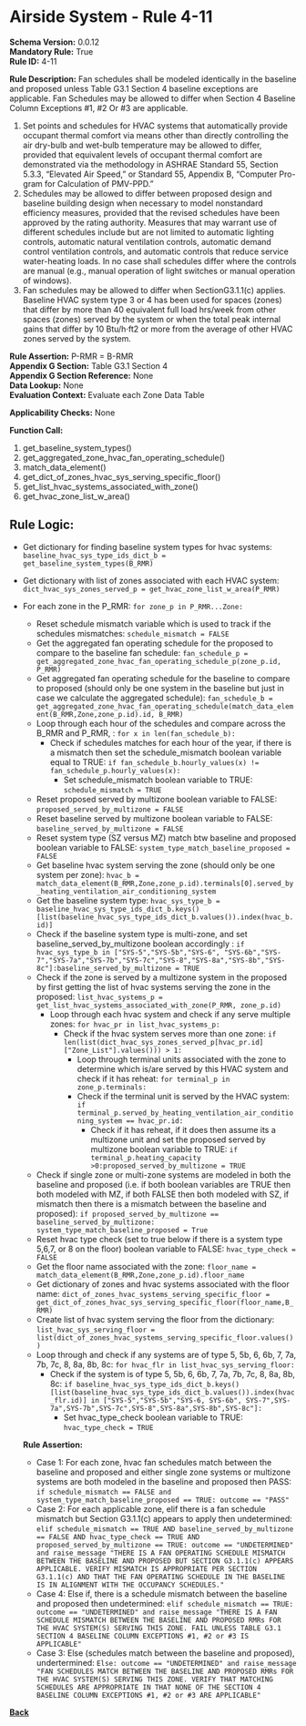 # Airside System - Rule 4-11  
**Schema Version:** 0.0.12  
**Mandatory Rule:** True  
**Rule ID:** 4-11    
 
**Rule Description:** Fan schedules shall be modeled identically in the baseline and proposed unless Table G3.1 Section 4 baseline exceptions are applicable. Fan Schedules may be allowed to differ when Section 4 Baseline Column Exceptions #1, #2 Or #3 are applicable.  

1. Set points and schedules for HVAC systems that automatically provide occupant thermal comfort via means other than directly controlling the air dry-bulb and wet-bulb temperature may be allowed to differ, provided that equivalent levels of occupant thermal comfort are demonstrated via the methodology in ASHRAE Standard 55, Section 5.3.3, “Elevated Air Speed,” or Standard 55, Appendix B, “Computer Pro-gram for Calculation of PMV-PPD.”  
2. Schedules may be allowed to differ between proposed design and baseline building design when necessary to model nonstandard efficiency measures, provided that the revised schedules have been approved by the rating authority. Measures that may warrant use of different schedules include but are not limited to automatic lighting controls, automatic natural ventilation controls, automatic demand control ventilation controls, and automatic controls that reduce service water-heating loads. In no case shall schedules differ where the controls are manual (e.g., manual operation of light switches or manual operation of windows).  
3. Fan schedules may be allowed to differ when SectionG3.1.1(c) applies. Baseline HVAC system type 3 or 4 has been used for spaces (zones) that differ by more than 40 equivalent full load hrs/week from other spaces (zones) served by the system or when the total peak internal gains that differ by 10 Btu/h·ft2 or more from the average of other HVAC zones served by the system.  


**Rule Assertion:** P-RMR = B-RMR                                           
**Appendix G Section:** Table G3.1 Section 4  
**Appendix G Section Reference:** None  
**Data Lookup:** None  
**Evaluation Context:** Evaluate each Zone Data Table   

**Applicability Checks:** None   

**Function Call:** 

1. get_baseline_system_types()     
2. get_aggregated_zone_hvac_fan_operating_schedule()  
3. match_data_element()  
4. get_dict_of_zones_hvac_sys_serving_specific_floor()  
5. get_list_hvac_systems_associated_with_zone()
6. get_hvac_zone_list_w_area()

## Rule Logic:  
- Get dictionary for finding baseline system types for hvac systems: `baseline_hvac_sys_type_ids_dict_b = get_baseline_system_types(B_RMR)`
- Get dictionary with list of zones associated with each HVAC system: `dict_hvac_sys_zones_served_p = get_hvac_zone_list_w_area(P_RMR)`
- For each zone in the P_RMR: `for zone_p in P_RMR...Zone:`
    - Reset schedule mismatch variable which is used to track if the schedules mismatches: `schedule_mismatch = FALSE`
    - Get the aggregated fan operating schedule for the proposed to compare to the baseline fan schedule: `fan_schedule_p = get_aggregated_zone_hvac_fan_operating_schedule_p(zone_p.id, P_RMR)`
    - Get aggregated fan operating schedule for the baseline to compare to proposed (should only be one system in the baseline but just in case we calculate the aggregated schedule): `fan_schedule_b = get_aggregated_zone_hvac_fan_operating_schedule(match_data_element(B_RMR,Zone,zone_p.id).id, B_RMR)`
    - Loop through each hour of the schedules and compare across the B_RMR and P_RMR, : `for x in len(fan_schedule_b):`
        - Check if schedules matches for each hour of the year, if there is a mismatch then set the schedule_mismatch boolean variable equal to TRUE: `if fan_schedule_b.hourly_values(x) != fan_schedule_p.hourly_values(x):`  
            - Set schedule_mismatch boolean variable to TRUE: `schedule_mismatch = TRUE`            
    - Reset proposed served by multizone boolean variable to FALSE: `proposed_served_by_multizone = FALSE`
    - Reset baseline served by multizone boolean variable to FALSE: `baseline_served_by_multizone = FALSE`
    - Reset system type (SZ versus MZ) match btw baseline and proposed boolean variable to FALSE: `system_type_match_baseline_proposed = FALSE`
    - Get baseline hvac system serving the zone (should only be one system per zone): `hvac_b = match_data_element(B_RMR,Zone,zone_p.id).terminals[0].served_by_heating_ventilation_air_conditioning_system`
    - Get the baseline system type: `hvac_sys_type_b = baseline_hvac_sys_type_ids_dict_b.keys()[list(baseline_hvac_sys_type_ids_dict_b.values()).index(hvac_b.id)]`
    - Check if the baseline system type is multi-zone, and set baseline_served_by_multizone boolean accordingly : `if hvac_sys_type_b in ["SYS-5","SYS-5b","SYS-6", "SYS-6b","SYS-7","SYS-7a","SYS-7b","SYS-7c","SYS-8","SYS-8a","SYS-8b","SYS-8c"]:baseline_served_by_multizone = TRUE`
    - Check if the zone is served by a multizone system in the proposed by first getting the list of hvac systems serving the zone in the proposed: `list_hvac_systems_p = get_list_hvac_systems_associated_with_zone(P_RMR, zone_p.id)`
        - Loop through each hvac system and check if any serve multiple zones: `for hvac_pr in list_hvac_systems_p:`
            - Check if the hvac system serves more than one zone: `if len(list(dict_hvac_sys_zones_served_p[hvac_pr.id]["Zone_List"].values())) > 1:`
                - Loop through terminal units associated with the zone to determine which is/are served by this HVAC system and check if it has reheat: `for terminal_p in zone_p.terminals:`
                - Check if the terminal unit is served by the HVAC system: `if terminal_p.served_by_heating_ventilation_air_conditioning_system == hvac_pr.id:`
                    - Check if it has reheat, if it does then assume its a multizone unit and set the proposed served by multizone boolean variable to TRUE: `if terminal_p.heating_capacity >0:proposed_served_by_multizone = TRUE`   
    - Check if single zone or multi-zone systems are modeled in both the baseline and proposed (i.e. if both boolean variables are TRUE then both modeled with MZ, if both FALSE then both modeled with SZ, if mismatch then there is a mismatch between the baseline and proposed): `if proposed_served_by_multizone == baseline_served_by_multizone: system_type_match_baseline_proposed = True`
    - Reset hvac type check (set to true below if there is a system type 5,6,7, or 8 on the floor) boolean variable to FALSE: `hvac_type_check = FALSE`
    - Get the floor name associated with the zone: `floor_name = match_data_element(B_RMR,Zone,zone_p.id).floor_name`
    - Get dictionary of zones and hvac systems associated with the floor name: `dict_of_zones_hvac_systems_serving_specific_floor = get_dict_of_zones_hvac_sys_serving_specific_floor(floor_name,B_RMR)`
    - Create list of hvac system serving the floor from the dictionary: `list_hvac_sys_serving_floor = list(dict_of_zones_hvac_systems_serving_specific_floor.values())`
    - Loop through and check if any systems are of type 5, 5b, 6, 6b, 7, 7a, 7b, 7c, 8, 8a, 8b, 8c: `for hvac_flr in list_hvac_sys_serving_floor:`
        - Check if the system is of type 5, 5b, 6, 6b, 7, 7a, 7b, 7c, 8, 8a, 8b, 8c: `if baseline_hvac_sys_type_ids_dict_b.keys()[list(baseline_hvac_sys_type_ids_dict_b.values()).index(hvac_flr.id)] in ["SYS-5","SYS-5b","SYS-6, SYS-6b", SYS-7",SYS-7a",SYS-7b",SYS-7c",SYS-8",SYS-8a",SYS-8b",SYS-8c"]:`
            - Set hvac_type_check boolean variable to TRUE: `hvac_type_check = TRUE`  
                                
    **Rule Assertion:** 
    - Case 1: For each zone, hvac fan schedules match between the baseline and proposed and either single zone systems or multizone systems are both modeled in the baseline and proposed then PASS: `if schedule_mismatch == FALSE and system_type_match_baseline_proposed == TRUE: outcome == "PASS"`
    - Case 2: For each applicable zone, elif there is a fan schedule mismatch but Section G3.1.1(c) appears to apply then undetermined: `elif schedule_mismatch == TRUE AND baseline_served_by_multizone == FALSE AND hvac_type_check == TRUE AND proposed_served_by_multizone == TRUE: outcome == "UNDETERMINED" and raise_message "THERE IS A FAN OPERATING SCHEDULE MISMATCH BETWEEN THE BASELINE AND PROPOSED BUT SECTION G3.1.1(c) APPEARS APPLICABLE. VERIFY MISMATCH IS APPROPRIATE PER SECTION G3.1.1(c) AND THAT THE FAN OPERATING SCHEDULE IN THE BASELINE IS IN ALIGNMENT WITH THE OCCUPANCY SCHEDULES."`
    - Case 4: Else if, there is a schedule mismatch between the baseline and proposed then undetermined: `elif schedule_mismatch == TRUE: outcome == "UNDETERMINED" and raise_message "THERE IS A FAN SCHEDULE MISMATCH BETWEEN THE BASELINE AND PROPOSED RMRs FOR THE HVAC SYSTEM(S) SERVING THIS ZONE. FAIL UNLESS TABLE G3.1 SECTION 4 BASELINE COLUMN EXCEPTIONS #1, #2 or #3 IS APPLICABLE"` 
    - Case 3: Else (schedules match between the baseline and proposed), undertermined: `Else: outcome == "UNDETERMINED" and raise_message "FAN SCHEDULES MATCH BETWEEN THE BASELINE AND PROPOSED RMRs FOR THE HVAC SYSTEM(S) SERVING THIS ZONE. VERIFY THAT MATCHING SCHEDULES ARE APPROPRIATE IN THAT NONE OF THE SECTION 4 BASELINE COLUMN EXCEPTIONS #1, #2 or #3 ARE APPLICABLE"`  

 **[Back](../_toc.md)**